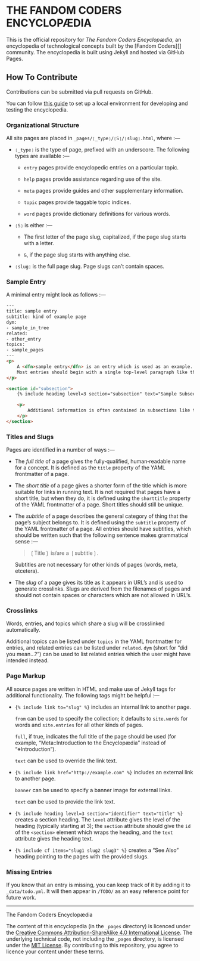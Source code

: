 # THE FANDOM CODERS ENCYCLOPÆDIA

This is the official repository for _The Fandom Coders Encyclopædia_,
  an encyclopedia of technological concepts built by the
  [Fandom Coders][] community.
The encyclopedia is built using Jekyll and hosted via GitHub Pages.

## How To Contribute

Contributions can be submitted via pull requests on GitHub.

You can follow [this guide][GitHub-Pages-Locally] to set up a local
  environment for developing and testing the encyclopedia.

### Organizational Structure

All site pages are placed in `_pages/❲_type❳/❲S❳/❲slug❳.html`,
  where :—

+ `❲_type❳` is the type of page, prefixed with an underscore. The
  following types are available :—

    + `entry` pages provide encyclopedic entries on a particular topic.

    + `help` pages provide assistance regarding use of the site.

    + `meta` pages provide guides and other supplementary information.

    + `topic` pages provide taggable topic indices.

    + `word` pages provide dictionary definitions for various words.

+ `❲S❳` is either :—

    + The first letter of the page slug, capitalized, if the page slug
      starts with a letter.

    + `&`, if the page slug starts with anything else.

+ `❲slug❳` is the full page slug. Page slugs can’t contain spaces.

### Sample Entry

A minimal entry might look as follows :—

```html
---
title: sample entry
subtitle: kind of example page
dym:
- sample_in_tree
related:
- other_entry
topics:
- sample_pages
---
<p>
	A <dfn>sample entry</dfn> is an entry which is used as an example.
	Most entries should begin with a single top‐level paragraph like this explaining what the thing is that they describe.
</p>

<section id="subsection">
	{% include heading level=3 section="subsection" text="Sample Subsection" %}

	<p>
		Additional information is often contained in subsections like this one.
	</p>
</section>
```

### Titles and Slugs

Pages are identified in a number of ways :—

+ The *full title* of a page gives the fully‐qualified, human‐readable
    name for a concept.
  It is defined as the `title` property of the YAML frontmatter of a
    page.

+ The *short title* of a page gives a shorter form of the title which
    is more suitable for links in running text.
  It is not required that pages have a short title, but when they do,
    it is defined using the `shorttitle` property of the YAML
    frontmatter of a page.
  Short titles should still be unique.

+ The *subtitle* of a page describes the general category of thing that
    the page’s subject belongs to.
  It is defined using the `subtitle` property of the YAML frontmatter
    of a page.
  All entries should have subtitles, which should be written such that
    the following sentence makes grammatical sense :—

  > ❲Title❳ is/are a ❲subtitle❳.

  Subtitles are not necessary for other kinds of pages (words, meta,
    etcetera).

+ The *slug* of a page gives its title as it appears in URL’s and is
    used to generate crosslinks.
  Slugs are derived from the filenames of pages and should not contain
    spaces or characters which are not allowed in URL’s.

### Crosslinks

Words, entries, and topics which share a slug will be crosslinked
  automatically.

Additional topics can be listed under `topics` in the YAML frontmatter
  for entries, and related entries can be listed under `related`.
`dym` (short for “did you mean…?”) can be used to list related entries
  which the user might have intended instead.

### Page Markup

All source pages are written in HTML and make use of Jekyll tags for
  additional functionality.
The following tags might be helpful :—

+ `{% include link to="slug" %}` includes an internal link to another
    page.

    `from` can be used to specify the collection; it defaults to
      `site.words` for words and `site.entries` for all other kinds of
      pages.

    `full`, if true, indicates the full title of the page should be
      used (for example, “Meta::Introduction to the Encyclopædia”
      instead of “※Introduction”).

    `text` can be used to override the link text.

+ `{% include link href="http://example.com" %}` includes an external
    link to another page.

    `banner` can be used to specify a banner image for external links.

    `text` can be used to provide the link text.

+ `{% include heading level=3 section="identifier" text="title" %}`
    creates a section heading. The `level` attribute gives the level
    of the heading (typically starting at 3); the `section` attribute
    should give the `id` of the `<section>` element which wraps the
    heading, and the `text` attribute gives the heading text.

+ `{% include cf items="slug1 slug2 slug3" %}` creates a “See Also”
    heading pointing to the pages with the provided slugs.

### Missing Entries

If you know that an entry is missing, you can keep track of it by
  adding it to `_data/todo.yml`.
It will then appear in `/TODO/` as an easy reference point for future
  work.

 - - -

The Fandom Coders Encyclopædia

The content of this encyclopedia (in the `_pages` directory) is
  licenced under the
  [Creative Commons Attribution-ShareAlike 4.0 International License][CC BY-SA].
The underlying technical code, not including the `_pages` directory, is
  licensed under the [MIT License][].
By contributing to this repository, you agree to licence your content
  under these terms.

[CC BY-SA]: <https://creativecommons.org/licenses/by-sa/4.0/>
[Fandom-Coders]: <https://github.com/Fandom-Coders>
[GitHub-Pages-Locally]: <https://docs.github.com/en/pages/setting-up-a-github-pages-site-with-jekyll/testing-your-github-pages-site-locally-with-jekyll>
[MIT License]: <https://choosealicense.com/licenses/mit/>
